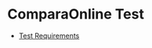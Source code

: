 # ComparaOnline Test

- [Test Requirements](https://github.com/comparaonline/interview-coding-test)
